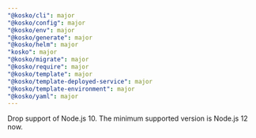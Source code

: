 ```yaml
---
"@kosko/cli": major
"@kosko/config": major
"@kosko/env": major
"@kosko/generate": major
"@kosko/helm": major
"kosko": major
"@kosko/migrate": major
"@kosko/require": major
"@kosko/template": major
"@kosko/template-deployed-service": major
"@kosko/template-environment": major
"@kosko/yaml": major
---
```


Drop support of Node.js 10. The minimum supported version is Node.js 12 now.
